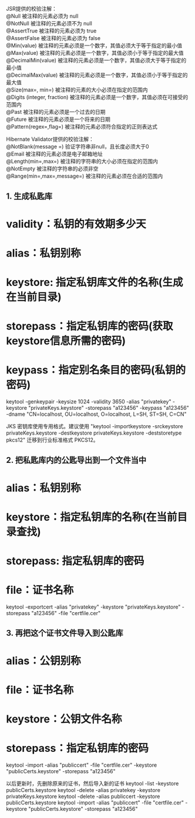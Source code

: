 JSR提供的校验注解：         
@Null   被注释的元素必须为 null    
@NotNull    被注释的元素必须不为 null    
@AssertTrue     被注释的元素必须为 true    
@AssertFalse    被注释的元素必须为 false    
@Min(value)     被注释的元素必须是一个数字，其值必须大于等于指定的最小值    
@Max(value)     被注释的元素必须是一个数字，其值必须小于等于指定的最大值    
@DecimalMin(value)  被注释的元素必须是一个数字，其值必须大于等于指定的最小值    
@DecimalMax(value)  被注释的元素必须是一个数字，其值必须小于等于指定的最大值    
@Size(max=, min=)   被注释的元素的大小必须在指定的范围内    
@Digits (integer, fraction)     被注释的元素必须是一个数字，其值必须在可接受的范围内    
@Past   被注释的元素必须是一个过去的日期    
@Future     被注释的元素必须是一个将来的日期    
@Pattern(regex=,flag=)  被注释的元素必须符合指定的正则表达式    


Hibernate Validator提供的校验注解：  
@NotBlank(message =)   验证字符串非null，且长度必须大于0    
@Email  被注释的元素必须是电子邮箱地址    
@Length(min=,max=)  被注释的字符串的大小必须在指定的范围内    
@NotEmpty   被注释的字符串的必须非空    
@Range(min=,max=,message=)  被注释的元素必须在合适的范围内


## 1. 生成私匙库
# validity：私钥的有效期多少天
# alias：私钥别称
# keystore: 指定私钥库文件的名称(生成在当前目录)
# storepass：指定私钥库的密码(获取keystore信息所需的密码) 
# keypass：指定别名条目的密码(私钥的密码) 
keytool -genkeypair -keysize 1024 -validity 3650 -alias "privatekey" -keystore "privateKeys.keystore" -storepass "a123456" -keypass "a123456" -dname "CN=localhost, OU=localhost, O=localhost, L=SH, ST=SH, C=CN"

JKS 密钥库使用专用格式。建议使用 "keytool -importkeystore -srckeystore privateKeys.keystore -destkeystore privateKeys.keystore -deststoretype pkcs12" 迁移到行业标准格式 PKCS12。

## 2. 把私匙库内的公匙导出到一个文件当中
# alias：私钥别称
# keystore：指定私钥库的名称(在当前目录查找)
# storepass: 指定私钥库的密码
# file：证书名称
keytool -exportcert -alias "privatekey" -keystore "privateKeys.keystore" -storepass "a123456" -file "certfile.cer"

## 3. 再把这个证书文件导入到公匙库
# alias：公钥别称
# file：证书名称
# keystore：公钥文件名称
# storepass：指定私钥库的密码
keytool -import -alias "publiccert" -file "certfile.cer" -keystore "publicCerts.keystore" -storepass "a123456"

以后更新时，先删除原来的证书，然后导入新的证书 
keytool -list -keystore publicCerts.keystore 
keytool -delete -alias privatekey -keystore privateKeys.keystore
keytool -delete -alias publiccert -keystore publicCerts.keystore
keytool -import -alias "publiccert" -file "certfile.cer" -keystore "publicCerts.keystore" -storepass "a123456"
